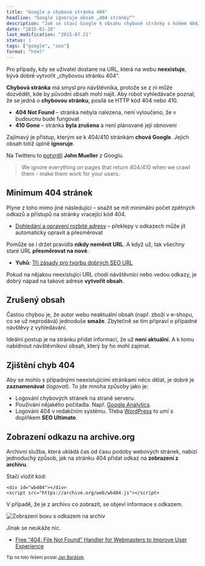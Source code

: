 ```yaml
---
title: "Google a chybová stránka 404"
headline: "Google ignoruje obsah „404 stránky“"
description: "Jak se staví Google k obsahu chybové stránky s kódem 404/410."
date: "2015-01-20"
last_modification: "2015-07-21"
status: 1
tags: ["google", "seo"]
format: "html"
---
```


<p>Pro případy, kdy se uživatel dostane na URL, která na webu <b>neexistuje</b>, bývá dobré vytvořit „chybovou stránku 404“.</p>

<p><b>Chybová stránka</b> má smysl pro návštěvníka, protože se z ní může dozvědět, kde by původní obsah mohl najít. Aby robot vyhledávače poznal, že se jedná o <b>chybovou stránku</b>, posílá se HTTP kód 404 nebo 410.</p>

<ul>
  <li><b>404 Not Found</b> – stránka nebyla nalezena, není vyloučeno, že v budoucnu bude fungovat</li>  
  <li><b>410 Gone</b> – stránka <b>byla zrušena</b> a není plánované její obnovení</li>
</ul>

<p>Zajímavý je přístup, kterým se k 404/410 stránkám <b>chová Google</b>. Jejich obsah totiž úplně <b>ignoruje</b>.</p>

<p>Na Twitteru to <a href="https://twitter.com/JohnMu/status/556889502187536384">potvrdil</a> <b>John Mueller</b> z Googlu.</p>

<blockquote>
  <p>We ignore everything on pages that return 404/410 when we crawl them - make them work for your users.</p>
</blockquote>

<h2 id="minimum">Minimum 404 stránek</h2>

<p>Plyne z toho mimo jiné následující – snažit se mít minimální počet zpětných odkazů a přístupů na stránky vracející kód 404.</p>

<div class="internal-content">
  <ul>
    <li><a href="/oprava-url">Dohledání a opravení rozbité adresy</a> – překlepy v odkazech může jít automaticky opravit a přesměrovat</li>
  </ul>
</div>

<p>Pomůže se i držet pravidla <b>nikdy neměnit URL</b>. A když už, tak všechny staré URL <b>přesměrovat na nové</b>.</p>

<div class="external-content">
  <ul>
    <li><b>Yuhů</b>: <a href="http://weblog.jakpsatweb.cz/d/1333060980-tri-zasady-pro-tvorbu-dobrych-seo-url.html">Tři zásady pro tvorbu dobrých SEO URL</a></li>
  </ul>
</div>

<p>Pokud na nějakou neexistující URL chodí návštěvníci nebo vedou odkazy, je dobrý nápad na takové adrese <b>vytvořit obsah</b>.</p>


<h2 id="zruseny-obsah">Zrušený obsah</h2>

<p>Častou chybou je, že autor webu neaktuální obsah (např. zboží v e-shopu, co se už neprodává) jednoduše <b>smaže</b>. Zbytečně se tím připraví o případné návštěvy z vyhledávání.</p>

<p>Ideální postup je na stránku přidat informaci, že už <b>není aktuální</b>. A k tomu nabídnout návštěvníkovi obsah, který by ho mohl zajímat.</p>



<h2 id="zjistit">Zjištění chyb 404</h2>

<p>Aby se mohlo s případnými neexistujícími stránkami něco dělat, je dobré je <b>zaznamenávat</b> (<i>logovat</i>). To jde mnoha způsoby jako je:</p>

<ul>
  <li>Logování chybových stránek na straně serveru.</li>
  
  <li>Používání nějakého počitadla. Např. <a href="/ga">Google Analytics</a>.</li>
  
  <li>Logování 404 v redakčním systému. Třeba <a href="/wordpress">WordPress</a> to umí s doplňkem <b>SEO Ultimate</b>.</li>
</ul>


<h2 id="archiv">Zobrazení odkazu na archive.org</h2>

<p>Archivní služba, která ukládá čas od času podoby webových stránek, nabízí jednoduchý způsob, jak na stránku 404 přidat odkaz na <b>zobrazení z archivu</b>.</p>

<p>Stačí vložit kód:</p>

<pre><code>&lt;div id="wb404">&lt;/div>
&lt;script src="https://archive.org/web/wb404.js">&lt;/script></code></pre>






<p>V případě, že je z archivu co zobrazit, se objeví informace s odkazem.</p>

<p><img src="/files/google-404/archive.png" alt="Zobrazení boxu s odkazem na archiv" class="border"></p>




<p>Jinak se neukáže nic.</p>

<div class="external-content">
  <ul>
    <li><a href="https://blog.archive.org/2013/10/24/web-archive-404-handler-for-webmasters/">Free “404: File Not Found” Handler for Webmasters to Improve User Experience</a></li>
  </ul>
</div>

<p><small>Tip na toto řešení poslal <a href="http://baraja.cz/">Jan Barášek</a>.</small></p>